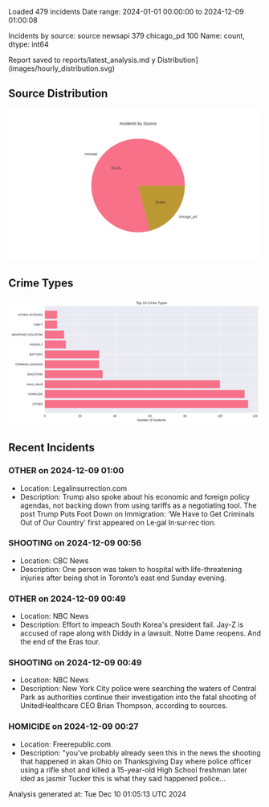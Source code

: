 
Loaded 479 incidents
Date range: 2024-01-01 00:00:00 to 2024-12-09 01:00:08

Incidents by source:
source
newsapi       379
chicago_pd    100
Name: count, dtype: int64

Report saved to reports/latest_analysis.md
y Distribution](images/hourly_distribution.svg)

## Source Distribution
![Source Distribution](images/source_distribution.svg)

## Crime Types
![Crime Types](images/crime_types.svg)

## Recent Incidents

### OTHER on 2024-12-09 01:00
- Location: Legalinsurrection.com
- Description: Trump also spoke about his economic and foreign policy agendas, not backing down from using tariffs as a negotiating tool.
The post Trump Puts Foot Down on Immigration: ‘We Have to Get Criminals Out of Our Country’ first appeared on Le·gal In·sur·rec·tion.


### SHOOTING on 2024-12-09 00:56
- Location: CBC News
- Description: One person was taken to hospital with life-threatening injuries after being shot in Toronto’s east end Sunday evening.


### OTHER on 2024-12-09 00:49
- Location: NBC News
- Description: Effort to impeach South Korea's president fail. Jay-Z is accused of rape along with Diddy in a lawsuit. Notre Dame reopens. And the end of the Eras tour.


### SHOOTING on 2024-12-09 00:49
- Location: NBC News
- Description: New York City police were searching the waters of Central Park as authorities continue their investigation into the fatal shooting of UnitedHealthcare CEO Brian Thompson, according to sources.


### HOMICIDE on 2024-12-09 00:27
- Location: Freerepublic.com
- Description: "you've probably already seen this in the news the shooting that happened in akan Ohio on Thanksgiving Day where police officer using a rifle shot and killed a 15-year-old High School freshman later ided as jasmir Tucker this is what they said happened police…

Analysis generated at: Tue Dec 10 01:05:13 UTC 2024
